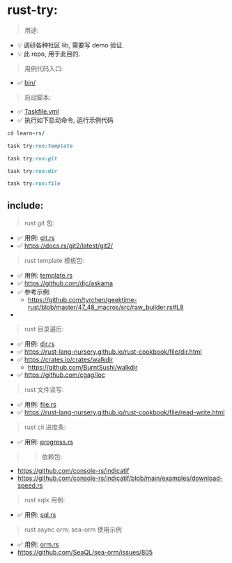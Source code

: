 # rust-try:

> 用途:

- 💡 调研各种社区 lib, 需要写 demo 验证.
- 💡 此 repo, 用于此目的.

> 用例代码入口:

- ✅ [bin/](bin)

> 启动脚本:

- ✅ [Taskfile.yml](Taskfile.yml)
- ✅ 执行如下启动命令, 运行示例代码

```ruby
cd learn-rs/

task try:run:template

task try:run:git

task try:run:dir

task try:run:file

```

## include:

> rust git 包:

- ✅ 用例: [git.rs](bin/git.rs)
- ✅ https://docs.rs/git2/latest/git2/

> rust template 模板包:

- ✅ 用例: [template.rs](bin/template.rs)
- ✅ https://github.com/djc/askama
- ✅ 参考示例:
    - https://github.com/tyrchen/geektime-rust/blob/master/47_48_macros/src/raw_builder.rs#L8
-

> rust 目录遍历:

- ✅ 用例: [dir.rs](bin/dir.rs)
- ✅ https://rust-lang-nursery.github.io/rust-cookbook/file/dir.html
- ✅ https://crates.io/crates/walkdir
    - https://github.com/BurntSushi/walkdir
- ✅ https://github.com/cgag/loc

> rust 文件读写:

- ✅ 用例: [file.rs](bin/file.rs)
- ✅ https://rust-lang-nursery.github.io/rust-cookbook/file/read-write.html

> rust cli 进度条:

- ✅ 用例: [progress.rs](bin/progress.rs)

> > 依赖包:

- https://github.com/console-rs/indicatif
- https://github.com/console-rs/indicatif/blob/main/examples/download-speed.rs

> rust sqlx 用例:

- ✅ 用例: [sql.rs](bin/sql.rs)


> rust async orm: sea-orm 使用示例

- ✅ 用例: [orm.rs](bin/orm.rs)
- https://github.com/SeaQL/sea-orm/issues/805
